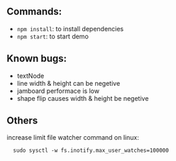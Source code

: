 ## Commands:
  - `npm install`: to install dependencies
  - `npm start`: to start demo

## Known bugs:
  - textNode
  - line width & height can be negetive
  - jamboard performace is low
  - shape flip causes width & height be negetive

## Others
  increase limit file watcher command on linux:
  ```
    sudo sysctl -w fs.inotify.max_user_watches=100000
  ```